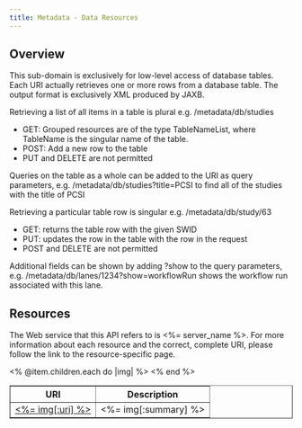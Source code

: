 ```yaml
--- 
title: Metadata - Data Resources 
---
```


Overview
-----------

This sub-domain is exclusively for low-level access of database tables. Each URI actually retrieves one or more rows from a database table. The output format is exclusively XML produced by JAXB.

Retrieving a list of all items in a table is plural e.g. /metadata/db/studies

* GET: Grouped resources are of the type TableNameList, where TableName is the singular name of the table.
* POST: Add a new row to the table
* PUT and DELETE are not permitted

Queries on the table as a whole can be added to the URI as query parameters, e.g. /metadata/db/studies?title=PCSI to find all of the studies with the title of PCSI 

Retrieving a particular table row is singular e.g. /metadata/db/study/63

* GET: returns the table row with the given SWID
* PUT: updates the row in the table with the row in the request
* POST and DELETE are not permitted

Additional fields can be shown by adding ?show to the query parameters, e.g. /metadata/db/lanes/1234?show=workflowRun shows the workflow run associated with this lane. 

Resources
---------------
The Web service that this API refers to is <%= server_name %>. For more information about each resource and the correct, complete URI, please follow the link to the resource-specific page.

<table cellspacing="5" border="1">
<tr><th><strong>URI</strong></th><th><strong>Description</strong></th></tr>
<% @item.children.each do |img| %>
  <tr><td><a href="<%= img.path %>" alt="<%= img[:title] %>"><%= img[:uri] %></a></td><td><%= img[:summary] %></td></tr>
<% end %>
</table>
